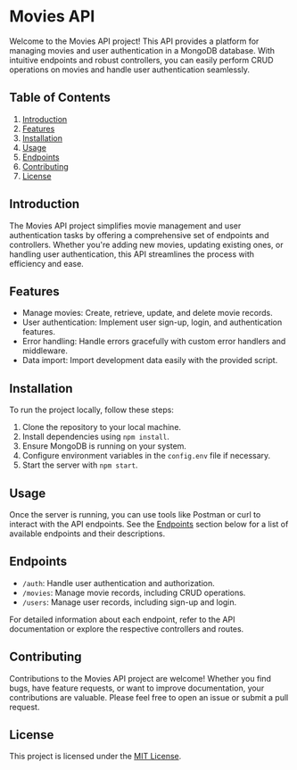 
# Movies API

Welcome to the Movies API project! This API provides a platform for managing movies and user authentication in a MongoDB database. With intuitive endpoints and robust controllers, you can easily perform CRUD operations on movies and handle user authentication seamlessly.

## Table of Contents

1. [Introduction](#introduction)
2. [Features](#features)
3. [Installation](#installation)
4. [Usage](#usage)
5. [Endpoints](#endpoints)
6. [Contributing](#contributing)
7. [License](#license)

## Introduction

The Movies API project simplifies movie management and user authentication tasks by offering a comprehensive set of endpoints and controllers. Whether you're adding new movies, updating existing ones, or handling user authentication, this API streamlines the process with efficiency and ease.

## Features

- Manage movies: Create, retrieve, update, and delete movie records.
- User authentication: Implement user sign-up, login, and authentication features.
- Error handling: Handle errors gracefully with custom error handlers and middleware.
- Data import: Import development data easily with the provided script.

## Installation

To run the project locally, follow these steps:

1. Clone the repository to your local machine.
2. Install dependencies using `npm install`.
3. Ensure MongoDB is running on your system.
4. Configure environment variables in the `config.env` file if necessary.
5. Start the server with `npm start`.

## Usage

Once the server is running, you can use tools like Postman or curl to interact with the API endpoints. See the [Endpoints](#endpoints) section below for a list of available endpoints and their descriptions.

## Endpoints

- `/auth`: Handle user authentication and authorization.
- `/movies`: Manage movie records, including CRUD operations.
- `/users`: Manage user records, including sign-up and login.

For detailed information about each endpoint, refer to the API documentation or explore the respective controllers and routes.

## Contributing

Contributions to the Movies API project are welcome! Whether you find bugs, have feature requests, or want to improve documentation, your contributions are valuable. Please feel free to open an issue or submit a pull request.

## License

This project is licensed under the [MIT License](LICENSE).
